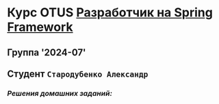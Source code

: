 # Курс OTUS [Разработчик на Spring Framework](https://otus.ru/lessons/javaspring/)
## Группа '2024-07' <br></br>Cтудент `Стародубенко Александр`
### _Решения домашних заданий:_
